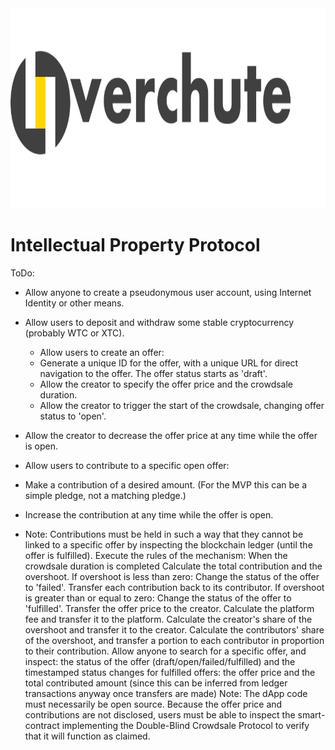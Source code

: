 <img height=320 src="https://github.com/Overchute/overchute/blob/main/logo-full.png" />

# Intellectual Property Protocol

ToDo:

- Allow anyone to create a pseudonymous user account, using Internet Identity or other means.

- Allow users to deposit and withdraw some stable cryptocurrency (probably WTC or XTC).

  - Allow users to create an offer:
  - Generate a unique ID for the offer, with a unique URL for direct navigation to the offer. The offer status starts as 'draft'.
  - Allow the creator to specify the offer price and the crowdsale duration.
  - Allow the creator to trigger the start of the crowdsale, changing offer status to 'open'.

- Allow the creator to decrease the offer price at any time while the offer is open.
- Allow users to contribute to a specific open offer:
- Make a contribution of a desired amount. (For the MVP this can be a simple pledge, not a matching pledge.)
- Increase the contribution at any time while the offer is open.

- Note: Contributions must be held in such a way that they cannot be linked to a specific offer by inspecting the blockchain ledger (until the offer is fulfilled).
  Execute the rules of the mechanism:
  When the crowdsale duration is completed
  Calculate the total contribution and the overshoot.
  If overshoot is less than zero:
  Change the status of the offer to 'failed'.
  Transfer each contribution back to its contributor.
  If overshoot is greater than or equal to zero:
  Change the status of the offer to 'fulfilled'.
  Transfer the offer price to the creator.
  Calculate the platform fee and transfer it to the platform.
  Calculate the creator's share of the overshoot and transfer it to the creator.
  Calculate the contributors' share of the overshoot, and transfer a portion to each contributor in proportion to their contribution.
  Allow anyone to search for a specific offer, and inspect:
  the status of the offer (draft/open/failed/fulfilled) and the timestamped status changes
  for fulfilled offers: the offer price and the total contributed amount (since this can be inferred from ledger transactions anyway once transfers are made)
  Note: The dApp code must necessarily be open source. Because the offer price and contributions are not disclosed, users must be able to inspect the smart-contract implementing the Double-Blind Crowdsale Protocol to verify that it will function as claimed.

